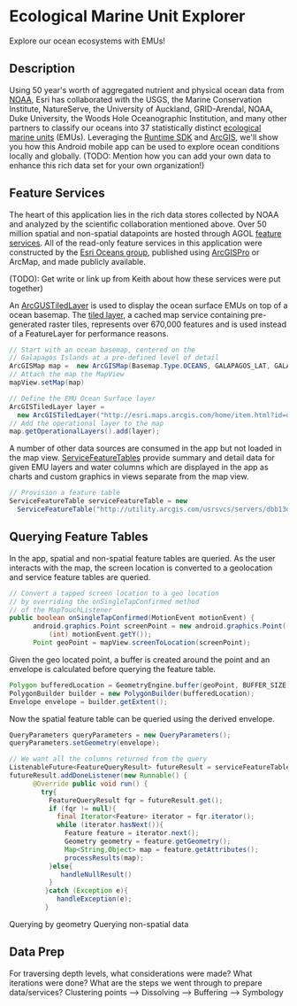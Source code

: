 # Ecological Marine Unit Explorer
Explore our ocean ecosystems with EMUs!

## Description
Using 50 year's worth of aggregated nutrient and physical ocean data from [NOAA](https://www.nodc.noaa.gov/OC5/woa13/), Esri has collaborated with the USGS, the Marine Conservation Institute, NatureServe, the University of Auckland, GRID-Arendal, NOAA, Duke University, the Woods Hole Oceanographic Institution, and many other partners to classify our oceans into 37 statistically distinct [ecological marine units](http://www.esri.com/ecological-marine-units) (EMUs).  Leveraging the [Runtime SDK](https://developers.arcgis.com/) and [ArcGIS](http://www.arcgis.com/home/index.html), we'll show you how this Android mobile app can be used to explore ocean conditions locally and globally. (TODO: Mention how you can add your own data to enhance this rich data set for your own organization!)

## Feature Services
The heart of this application lies in the rich data stores collected by NOAA and analyzed by the scientific collaboration mentioned above.  Over 50 million spatial and non-spatial datapoints are hosted through AGOL [feature services](http://server.arcgis.com/en/server/10.5/publish-services/windows/what-is-a-feature-service-.htm).  All of the read-only feature services in this application were constructed by the [Esri Oceans group](https://esri.maps.arcgis.com/home/user.html?user=esri_oceans), published using [ArcGISPro](https://pro.arcgis.com/en/pro-app/help/sharing/overview/share-with-arcgis-pro.htm) or ArcMap, and made publicly available.

(TODO): Get write or link up from Keith about how these services were put together)

An [ArcGUSTiledLayer](https://developers.arcgis.com/android/latest/api-reference/reference/com/esri/arcgisruntime/layers/ArcGISTiledLayer.html) is used to display the ocean surface EMUs on top of a ocean basemap.  The [tiled layer](https://developers.arcgis.com/android/latest/guide/layers.htm), a cached map service containing pre-generated raster tiles, represents over 670,000 features and is used instead of a FeatureLayer for performance reasons.

```java
// Start with an ocean basemap, centered on the 
// Galapagos Islands at a pre-defined level of detail
ArcGISMap map =  new ArcGISMap(Basemap.Type.OCEANS, GALAPAGOS_LAT, GALAPAGOS_LONG, 4  );
// Attach the map the MapView
mapView.setMap(map)

// Define the EMU Ocean Surface layer
ArcGISTiledLayer layer = 
  new ArcGISTiledLayer("http://esri.maps.arcgis.com/home/item.html?id=d2db1dbd6d2742a38fe69506029b83ac");
// Add the operational layer to the map
map.getOperationalLayers().add(layer);
```

A number of other data sources are consumed in the app but not loaded in the map view.  [ServiceFeatureTables](https://developers.arcgis.com/android/latest/api-reference/reference/com/esri/arcgisruntime/layers/ArcGISTiledLayer.html) provide summary and detail data for given EMU layers and water columns which are displayed in the app as charts and custom graphics in views separate from the map view.

```java
// Provision a feature table
ServiceFeatureTable serviceFeatureTable = new  
  ServiceFeatureTable("http://utility.arcgis.com/usrsvcs/servers/dbb13dad900d4014b0611358602723dd/rest/services/EMU_Point_Mesh_Cluster/MapServer/0")
```

## Querying Feature Tables
In the app, spatial and non-spatial feature tables are queried.  As the user interacts with the map, the screen location is converted to a geolocation and service feature tables are queried.

```java
// Convert a tapped screen location to a geo location
// by overriding the onSingleTapConfirmed method
// of the MapTouchListener
public boolean onSingleTapConfirmed(MotionEvent motionEvent) {
      android.graphics.Point screenPoint = new android.graphics.Point((int) motionEvent.getX(),
          (int) motionEvent.getY());
      Point geoPoint = mapView.screenToLocation(screenPoint);
```
Given the geo located point, a buffer is created around the point and an envelope is calculated before querying the feature table.

```java
Polygon bufferedLocation = GeometryEngine.buffer(geoPoint, BUFFER_SIZE);
PolygonBuilder builder = new PolygonBuilder(bufferedLocation);
Envelope envelope = builder.getExtent();
```

Now the spatial feature table can be queried using the derived envelope.

```java
QueryParameters queryParameters = new QueryParameters();
queryParameters.setGeometry(envelope);

// We want all the columns returned from the query
ListenableFuture<FeatureQueryResult> futureResult = serviceFeatureTable.queryFeaturesAsync(queryParameters, ServiceFeatureTable.QueryFeatureFields.LOAD_ALL);
futureResult.addDoneListener(new Runnable() {
      @Override public void run() {
        try{
          FeatureQueryResult fqr = futureResult.get();
          if (fqr != null){
            final Iterator<Feature> iterator = fqr.iterator();
            while (iterator.hasNext()){
              Feature feature = iterator.next();
              Geometry geometry = feature.getGeometry();
              Map<String,Object> map = feature.getAttributes();
              processResults(map);
          }else{
             handleNullResult()
          }
         }catch (Exception e){
            handleException(e);
         }

```

Querying by geometry
Querying non-spatial data

## Data Prep
For traversing depth levels, what considerations were made?  What iterations were done?
What are the steps we went through to prepare data/services?
Clustering points --> Dissolving --> Buffering --> Symbology


